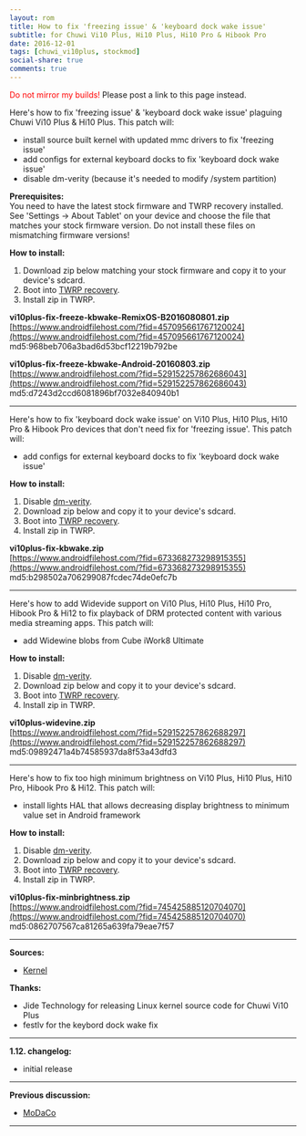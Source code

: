```yaml
---
layout: rom
title: How to fix 'freezing issue' & 'keyboard dock wake issue'
subtitle: for Chuwi Vi10 Plus, Hi10 Plus, Hi10 Pro & Hibook Pro
date: 2016-12-01
tags: [chuwi_vi10plus, stockmod]
social-share: true
comments: true
---
```


<span style="color:#FF0000;">Do not mirror my builds!</span> Please post a link to this page instead.

Here's how to fix 'freezing issue' & 'keyboard dock wake issue' plaguing Chuwi Vi10 Plus & Hi10 Plus. This patch will:

- install source built kernel with updated mmc drivers to fix 'freezing issue'
- add configs for external keyboard docks to fix 'keyboard dock wake issue'
- disable dm-verity (because it's needed to modify /system partition)

**Prerequisites:**  
You need to have the latest stock firmware and TWRP recovery installed. See 'Settings -> About Tablet' on your device and choose the file that matches your stock firmware version. Do not install these files on mismatching firmware versions!

**How to install:**

1. Download zip below matching your stock firmware and copy it to your device's sdcard.
2. Boot into [TWRP recovery](/devices/chuwi_vi10plus/TWRP).
3. Install zip in TWRP.

**vi10plus-fix-freeze-kbwake-RemixOS-B2016080801.zip**  
[https://www.androidfilehost.com/?fid=457095661767120024](https://www.androidfilehost.com/?fid=457095661767120024)  
md5:968beb706a3bad6d53bcf12219b792be

**vi10plus-fix-freeze-kbwake-Android-20160803.zip**  
[https://www.androidfilehost.com/?fid=529152257862686043](https://www.androidfilehost.com/?fid=529152257862686043)  
md5:d7243d2ccd6081896bf7032e840940b1

----

Here's how to fix 'keyboard dock wake issue' on Vi10 Plus, Hi10 Plus, Hi10 Pro & Hibook Pro devices that don't need fix for 'freezing issue'. This patch will:

- add configs for external keyboard docks to fix 'keyboard dock wake issue'

**How to install:**

1. Disable [dm-verity](/devices/chuwi_vi10plus/stock-disable-dmverity).
2. Download zip below and copy it to your device's sdcard.
3. Boot into [TWRP recovery](/devices/chuwi_vi10plus/TWRP).
4. Install zip in TWRP.

**vi10plus-fix-kbwake.zip**  
[https://www.androidfilehost.com/?fid=673368273298915355](https://www.androidfilehost.com/?fid=673368273298915355)  
md5:b298502a706299087fcdec74de0efc7b

----

Here's how to add Widevide support on Vi10 Plus, Hi10 Plus, Hi10 Pro, Hibook Pro & Hi12 to fix playback of DRM protected content with various media streaming apps. This patch will:

- add Widewine blobs from Cube iWork8 Ultimate

**How to install:**

1. Disable [dm-verity](/devices/chuwi_vi10plus/stock-disable-dmverity).
2. Download zip below and copy it to your device's sdcard.
3. Boot into [TWRP recovery](/devices/chuwi_vi10plus/TWRP).
4. Install zip in TWRP.

**vi10plus-widevine.zip**  
[https://www.androidfilehost.com/?fid=529152257862688297](https://www.androidfilehost.com/?fid=529152257862688297)  
md5:09892471a4b74585937da8f53a43dfd3

----

Here's how to fix too high minimum brightness on Vi10 Plus, Hi10 Plus, Hi10 Pro, Hibook Pro & Hi12. This patch will:

- install lights HAL that allows decreasing display brightness to minimum value set in Android framework

**How to install:**

1. Disable [dm-verity](/devices/chuwi_vi10plus/stock-disable-dmverity).
2. Download zip below and copy it to your device's sdcard.
3. Boot into [TWRP recovery](/devices/chuwi_vi10plus/TWRP).
4. Install zip in TWRP.

**vi10plus-fix-minbrightness.zip**  
[https://www.androidfilehost.com/?fid=745425885120704070](https://www.androidfilehost.com/?fid=745425885120704070)  
md5:0862707567ca81265a639fa79eae7f57

----

**Sources:**

- [Kernel](https://github.com/CM-CHT/android_kernel_intel_cherrytrail/tree/lollipop)

**Thanks:**

- Jide Technology for releasing Linux kernel source code for Chuwi Vi10 Plus
- festlv for the keybord dock wake fix

----

**1.12. changelog:**

- initial release

----

**Previous discussion:**

- [MoDaCo](http://www.modaco.com/forums/topic/378147-howto-fix-freezing-issue-keyboard-dock-wake-issue/)

----
